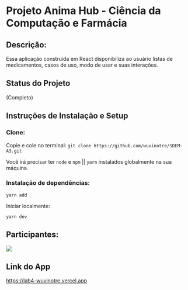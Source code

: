 # Projeto Anima Hub - Ciência da Computação e Farmácia
## Descrição:

Essa aplicação construida em React disponibiliza ao usuário listas de medicamentos, casos de uso, modo de usar e suas interações.

## Status do Projeto

(Completo)

## Instruções de Instalação e Setup

### Clone:

Copie e cole no terminal:
 `git clone https://github.com/wuvinotre/SDEM-A3.git`

Você irá precisar ter `node` e `npm` || `yarn` instalados globalmente na sua máquina.

### Instalação de dependências:

`yarn add`

Iniciar localmente:

`yarn dev`

## Participantes:
<a href="https://github.com/wuvinotre/SDEM-A3/graphs/contributors">
  <img src="https://contrib.rocks/image?repo=wuvinotre/SDEM-A3" />
</a>

## Link do App

https://lab4-wuvinotre.vercel.app
